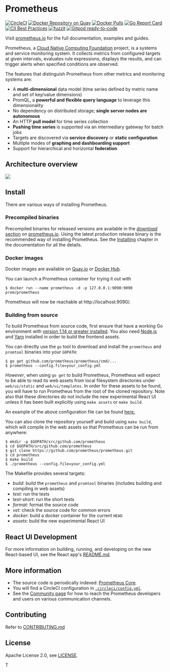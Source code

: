 # Prometheus

[![CircleCI](https://circleci.com/gh/prometheus/prometheus/tree/master.svg?style=shield)][circleci]
[![Docker Repository on Quay](https://quay.io/repository/prometheus/prometheus/status)][quay]
[![Docker Pulls](https://img.shields.io/docker/pulls/prom/prometheus.svg?maxAge=604800)][hub]
[![Go Report Card](https://goreportcard.com/badge/github.com/prometheus/prometheus)](https://goreportcard.com/report/github.com/prometheus/prometheus)
[![CII Best Practices](https://bestpractices.coreinfrastructure.org/projects/486/badge)](https://bestpractices.coreinfrastructure.org/projects/486)
[![fuzzit](https://app.fuzzit.dev/badge?org_id=prometheus&branch=master)](https://fuzzit.dev)
[![Gitpod ready-to-code](https://img.shields.io/badge/Gitpod-ready--to--code-blue?logo=gitpod)](https://gitpod.io/#https://github.com/prometheus/prometheus)

Visit [prometheus.io](https://prometheus.io) for the full documentation,
examples and guides.

Prometheus, a [Cloud Native Computing Foundation](https://cncf.io/) project, is a systems and service monitoring system. It collects metrics
from configured targets at given intervals, evaluates rule expressions,
displays the results, and can trigger alerts when specified conditions are observed.

The features that distinguish Prometheus from other metrics and monitoring systems are:

- A **multi-dimensional** data model (time series defined by metric name and set of key/value dimensions)
- PromQL, a **powerful and flexible query language** to leverage this dimensionality
- No dependency on distributed storage; **single server nodes are autonomous**
- An HTTP **pull model** for time series collection
- **Pushing time series** is supported via an intermediary gateway for batch jobs
- Targets are discovered via **service discovery** or **static configuration**
- Multiple modes of **graphing and dashboarding support**
- Support for hierarchical and horizontal **federation**

## Architecture overview

![](https://cdn.jsdelivr.net/gh/prometheus/prometheus@c34257d069c630685da35bcef084632ffd5d6209/documentation/images/architecture.svg)

## Install

There are various ways of installing Prometheus.

### Precompiled binaries

Precompiled binaries for released versions are available in the
[*download* section](https://prometheus.io/download/)
on [prometheus.io](https://prometheus.io). Using the latest production release binary
is the recommended way of installing Prometheus.
See the [Installing](https://prometheus.io/docs/introduction/install/)
chapter in the documentation for all the details.

### Docker images

Docker images are available on [Quay.io](https://quay.io/repository/prometheus/prometheus) or [Docker Hub](https://hub.docker.com/r/prom/prometheus/).

You can launch a Prometheus container for trying it out with

    $ docker run --name prometheus -d -p 127.0.0.1:9090:9090 prom/prometheus

Prometheus will now be reachable at http://localhost:9090/.

### Building from source

To build Prometheus from source code, first ensure that have a working
Go environment with [version 1.14 or greater installed](https://golang.org/doc/install).
You also need [Node.js](https://nodejs.org/) and [Yarn](https://yarnpkg.com/)
installed in order to build the frontend assets.

You can directly use the `go` tool to download and install the `prometheus`
and `promtool` binaries into your `GOPATH`:

    $ go get github.com/prometheus/prometheus/cmd/...
    $ prometheus --config.file=your_config.yml

*However*, when using `go get` to build Prometheus, Prometheus will expect to be able to
read its web assets from local filesystem directories under `web/ui/static` and
`web/ui/templates`. In order for these assets to be found, you will have to run Prometheus
from the root of the cloned repository. Note also that these directories do not include the
new experimental React UI unless it has been built explicitly using `make assets` or `make build`.

An example of the above configuration file can be found [here.](https://github.com/prometheus/prometheus/blob/master/documentation/examples/prometheus.yml)

You can also clone the repository yourself and build using `make build`, which will compile in
the web assets so that Prometheus can be run from anywhere:

    $ mkdir -p $GOPATH/src/github.com/prometheus
    $ cd $GOPATH/src/github.com/prometheus
    $ git clone https://github.com/prometheus/prometheus.git
    $ cd prometheus
    $ make build
    $ ./prometheus --config.file=your_config.yml

The Makefile provides several targets:

  * *build*: build the `prometheus` and `promtool` binaries (includes building and compiling in web assets)
  * *test*: run the tests
  * *test-short*: run the short tests
  * *format*: format the source code
  * *vet*: check the source code for common errors
  * *docker*: build a docker container for the current `HEAD`
  * *assets*: build the new experimental React UI

## React UI Development

For more information on building, running, and developing on the new React-based UI, see the React app's [README.md](https://github.com/prometheus/prometheus/blob/master/web/ui/react-app/README.md).

## More information

  * The source code is periodically indexed: [Prometheus Core](https://godoc.org/github.com/prometheus/prometheus).
  * You will find a CircleCI configuration in [`.circleci/config.yml`](.circleci/config.yml).
  * See the [Community page](https://prometheus.io/community) for how to reach the Prometheus developers and users on various communication channels.

## Contributing

Refer to [CONTRIBUTING.md](https://github.com/prometheus/prometheus/blob/master/CONTRIBUTING.md)

## License

Apache License 2.0, see [LICENSE](https://github.com/prometheus/prometheus/blob/master/LICENSE).


[hub]: https://hub.docker.com/r/prom/prometheus/
[circleci]: https://circleci.com/gh/prometheus/prometheus
[quay]: https://quay.io/repository/prometheus/prometheus


T
